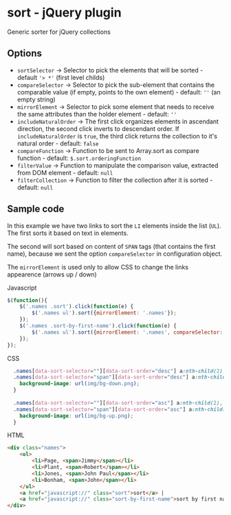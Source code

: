 # sort - jQuery plugin

Generic sorter for jQuery collections

## Options

 * ```sortSelector``` -> Selector to pick the elements that will be sorted - default ```'> *'``` (first level childs) 
 * ```compareSelector``` -> Selector to pick the sub-element that contains the comparable value (if empty, points to the own element) - default: ```''``` (an empty string)
 * ```mirrorElement``` -> Selector to pick some element that needs to receive the same attributes than the holder element - default: ```''```
 * ```includeNaturalOrder``` -> The first click organizes elements in ascendant direction, the second click inverts to descendant order. If ```includeNaturalOrder``` is ```true```, the third click returns the collection to it's natural order - default: ```false```
 * ```compareFunction``` -> Function to be sent to Array.sort as compare function - default: ```$.sort.orderingFunction```
 * ```filterValue``` -> Function to manipulate the comparison value, extracted from DOM element - default: ```null```
 * ```filterCollection``` -> Function to filter the collection after it is sorted - default: ```null```

## Sample code
In this example we have two links to sort the ```LI``` elements inside the list (```UL```). The first sorts it based on text in elements. 

The second will sort based on content of ```SPAN``` tags (that contains the first name), because we sent the option ```compareSelector``` in configuration object.

The ```mirrorElement``` is used only to allow CSS to change the links appearence (arrows up / down)

Javascript
```javascript
$(function(){
	$('.names .sort').click(function(e) {
		$('.names ul').sort({mirrorElement: '.names'});
	});
	$('.names .sort-by-first-name').click(function(e) {
		$('.names ul').sort({mirrorElement: '.names', compareSelector: 'span'});
	});
});
```

CSS
```css
  .names[data-sort-selector=""][data-sort-order="desc"] a:nth-child(2),
  .names[data-sort-selector="span"][data-sort-order="desc"] a:nth-child(3) {
    background-image: url(img/bg-down.png);
  }
  
  .names[data-sort-selector=""][data-sort-order="asc"] a:nth-child(2),
  .names[data-sort-selector="span"][data-sort-order="asc"] a:nth-child(3) {
    background-image: url(img/bg-up.png);
  }
```
HTML
```html
<div class="names">
	<ul>
		<li>Page, <span>Jimmy</span></li>
		<li>Plant, <span>Robert</span></li>
		<li>Jones, <span>John Paul</span></li>
		<li>Bonham, <span>John</span></li>
	</ul>
	<a href="javascript://" class="sort">sort</a> |
	<a href="javascript://" class="sort-by-first-name">sort by first name</a>
</div>
```

